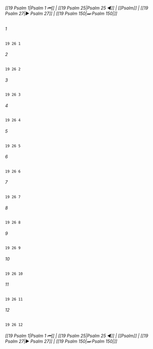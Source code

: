 
###### [[19 Psalm 1|Psalm 1 ⏮]] | [[19 Psalm 25|Psalm 25 ◀]] | [[Psalm]] | [[19 Psalm 27|▶ Psalm 27]] | [[19 Psalm 150|⏭ Psalm 150|]]

###### 1
``` verse
19 26 1 
```
###### 2
``` verse
19 26 2 
```
###### 3
``` verse
19 26 3 
```
###### 4
``` verse
19 26 4 
```
###### 5
``` verse
19 26 5 
```
###### 6
``` verse
19 26 6 
```
###### 7
``` verse
19 26 7 
```
###### 8
``` verse
19 26 8 
```
###### 9
``` verse
19 26 9 
```
###### 10
``` verse
19 26 10 
```
###### 11
``` verse
19 26 11 
```
###### 12
``` verse
19 26 12 
```

###### [[19 Psalm 1|Psalm 1 ⏮]] | [[19 Psalm 25|Psalm 25 ◀]] | [[Psalm]] | [[19 Psalm 27|▶ Psalm 27]] | [[19 Psalm 150|⏭ Psalm 150|]]

